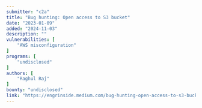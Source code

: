 ```yaml
---
submitter: "c2a"
title: "Bug hunting: Open access to S3 bucket"
date: "2023-01-09"
added: "2024-11-03"
description: ""
vulnerabilities: [
    "AWS misconfiguration"
]
programs: [
    "undisclosed"
]
authors: [
    "Raghul Raj"
]
bounty: "undisclosed"
link: "https://engrinside.medium.com/bug-hunting-open-access-to-s3-bucket-79f262a86a78"
---
```




